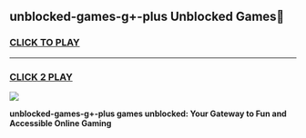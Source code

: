 
## unblocked-games-g+-plus Unblocked Games👋
<h3>
<a href="https://news.freeplayer.one?title=unblocked-games-g+-plus&ref=16F">CLICK TO PLAY</a></h3>
<hr>

<h3>
<a href="https://news.freeplayer.one?title=unblocked-games-g+-plus&ref=16F">CLICK 2 PLAY</a>
  
</h3>

<a href="https://news.freeplayer.one?title=unblocked-games-g+-plus&ref=16F/"><img src="https://clearcache.store/games.png"></a>


**unblocked-games-g+-plus games unblocked: Your Gateway to Fun and Accessible Online Gaming**
